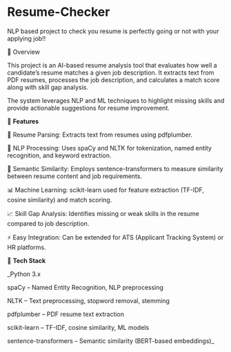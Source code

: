 # Resume-Checker
NLP based project to check you resume is perfectly going or not with your applying job!!

🔹 Overview

This project is an AI-based resume analysis tool that evaluates how well a candidate’s resume matches a given job description. It extracts text from PDF resumes, processes the job description, and calculates a match score along with skill gap analysis.

The system leverages NLP and ML techniques to highlight missing skills and provide actionable suggestions for resume improvement.



🔹 **Features**

📂 Resume Parsing: Extracts text from resumes using pdfplumber.

🧠 NLP Processing: Uses spaCy and NLTK for tokenization, named entity recognition, and keyword extraction.

🔎 Semantic Similarity: Employs sentence-transformers to measure similarity between resume content and job requirements.

📊 Machine Learning: scikit-learn used for feature extraction (TF-IDF, cosine similarity) and match scoring.

📈 Skill Gap Analysis: Identifies missing or weak skills in the resume compared to job description.

⚡ Easy Integration: Can be extended for ATS (Applicant Tracking System) or HR platforms.



🔹 **Tech Stack**

_Python 3.x

spaCy – Named Entity Recognition, NLP preprocessing

NLTK – Text preprocessing, stopword removal, stemming

pdfplumber – PDF resume text extraction

scikit-learn – TF-IDF, cosine similarity, ML models

sentence-transformers – Semantic similarity (BERT-based embeddings)_
